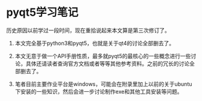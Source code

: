# pyqt5学习笔记

历史原因以前学过一段时间，现在重拾说起来本文算是第三次修订了。

1. 本文完全基于python3和pyqt5，也就是关于qt4的讨论全部删去了。

2. 本文无意于做一个API手册性质，最多就pyqt5的最核心的一些概念进行一些讨论，具体还请读者查询官方文档或者等等其他参考资料。之前的冗长的讨论全部删去了。

3. 笔者目前主要作业平台是windows，可能会在附录里加上以前的关于ubuntu下安装的一些知识，然后会进一步讨论制作exe和其他工具安装等问题。